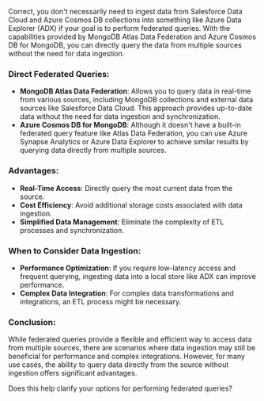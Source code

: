 Correct, you don't necessarily need to ingest data from Salesforce Data Cloud and Azure Cosmos DB collections into something like Azure Data Explorer (ADX) if your goal is to perform federated queries. With the capabilities provided by MongoDB Atlas Data Federation and Azure Cosmos DB for MongoDB, you can directly query the data from multiple sources without the need for data ingestion.

### **Direct Federated Queries:**
- **MongoDB Atlas Data Federation**: Allows you to query data in real-time from various sources, including MongoDB collections and external data sources like Salesforce Data Cloud. This approach provides up-to-date data without the need for data ingestion and synchronization.
- **Azure Cosmos DB for MongoDB**: Although it doesn't have a built-in federated query feature like Atlas Data Federation, you can use Azure Synapse Analytics or Azure Data Explorer to achieve similar results by querying data directly from multiple sources.

### **Advantages:**
- **Real-Time Access**: Directly query the most current data from the source.
- **Cost Efficiency**: Avoid additional storage costs associated with data ingestion.
- **Simplified Data Management**: Eliminate the complexity of ETL processes and synchronization.

### **When to Consider Data Ingestion:**
- **Performance Optimization**: If you require low-latency access and frequent querying, ingesting data into a local store like ADX can improve performance.
- **Complex Data Integration**: For complex data transformations and integrations, an ETL process might be necessary.

### **Conclusion:**
While federated queries provide a flexible and efficient way to access data from multiple sources, there are scenarios where data ingestion may still be beneficial for performance and complex integrations. However, for many use cases, the ability to query data directly from the source without ingestion offers significant advantages.

Does this help clarify your options for performing federated queries?
